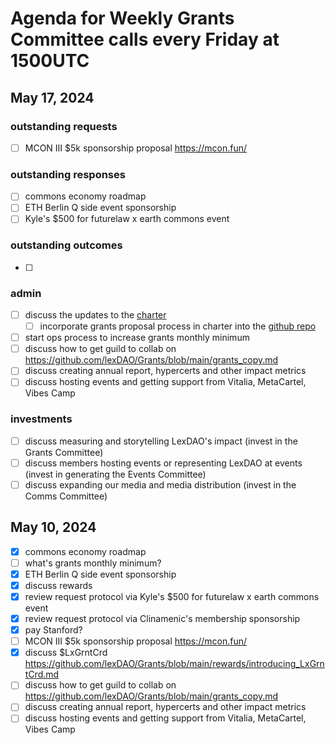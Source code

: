 # Agenda for Weekly Grants Committee calls every Friday at 1500UTC
## May 17, 2024
### outstanding requests
- [ ] MCON III $5k sponsorship proposal https://mcon.fun/

### outstanding responses
- [ ] commons economy roadmap
- [ ] ETH Berlin Q side event sponsorship
- [ ] Kyle's $500 for futurelaw x earth commons event

### outstanding outcomes
- [ ] 

### admin
- [ ] discuss the updates to the [charter](https://gitbook.lexdao.net/)
  - [ ] incorporate grants proposal process in charter into the [github repo](https://github.com/lexDAO/Grants)
- [ ] start ops process to increase grants monthly minimum
- [ ] discuss how to get guild to collab on https://github.com/lexDAO/Grants/blob/main/grants_copy.md
- [ ] discuss creating annual report, hypercerts and other impact metrics
- [ ] discuss hosting events and getting support from Vitalia, MetaCartel, Vibes Camp

### investments
- [ ] discuss measuring and storytelling LexDAO's impact (invest in the Grants Committee)
- [ ] discuss members hosting events or representing LexDAO at events (invest in generating the Events Committee)
- [ ] discuss expanding our media and media distribution (invest in the Comms Committee)

## May 10, 2024
- [x] commons economy roadmap
- [ ] what's grants monthly minimum?
- [x] ETH Berlin Q side event sponsorship
- [x] discuss rewards 
- [x] review request protocol via Kyle's $500 for futurelaw x earth commons event
- [x] review request protocol via Clinamenic's membership sponsorship
- [x] pay Stanford?
- [ ] MCON III $5k sponsorship proposal https://mcon.fun/
- [x] discuss $LxGrntCrd https://github.com/lexDAO/Grants/blob/main/rewards/introducing_LxGrntCrd.md
- [ ] discuss how to get guild to collab on https://github.com/lexDAO/Grants/blob/main/grants_copy.md
- [ ] discuss creating annual report, hypercerts and other impact metrics
- [ ] discuss hosting events and getting support from Vitalia, MetaCartel, Vibes Camp
